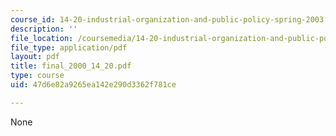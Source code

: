 ```yaml
---
course_id: 14-20-industrial-organization-and-public-policy-spring-2003
description: ''
file_location: /coursemedia/14-20-industrial-organization-and-public-policy-spring-2003/47d6e82a9265ea142e290d3362f781ce_final_2000_14_20.pdf
file_type: application/pdf
layout: pdf
title: final_2000_14_20.pdf
type: course
uid: 47d6e82a9265ea142e290d3362f781ce

---
```

None